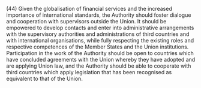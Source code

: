 (44) Given the globalisation of financial services and the increased importance of international standards, the Authority should foster dialogue and cooperation with supervisors outside the Union. It should be empowered to develop contacts and enter into administrative arrangements with the supervisory authorities and administrations of third countries and with international organisations, while fully respecting the existing roles and respective competences of the Member States and the Union institutions. Participation in the work of the Authority should be open to countries which have concluded agreements with the Union whereby they have adopted and are applying Union law, and the Authority should be able to cooperate with third countries which apply legislation that has been recognised as equivalent to that of the Union.